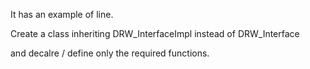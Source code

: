 It has an example of line.

Create a class inheriting  DRW_InterfaceImpl instead of DRW_Interface

and decalre / define only the required functions.

